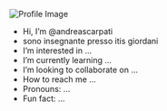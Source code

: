 ![Profile Image](/foto.jpg)
- Hi, I’m @andreascarpati
- sono insegnante presso itis giordani
-  I’m interested in ...
- I’m currently learning ...
- I’m looking to collaborate on ...
- How to reach me ...
-  Pronouns: ...
-  Fun fact: ...

<!---
andreascarpati/andreascarpati is a ✨ special ✨ repository because its `README.md` (this file) appears on your GitHub profile.
You can click the Preview link to take a look at your changes.
--->
